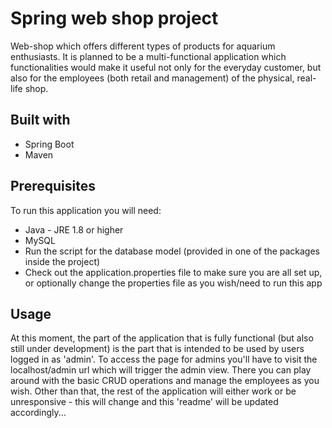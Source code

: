 # Spring web shop project

Web-shop which offers different types of products for aquarium enthusiasts. It is planned to be a multi-functional application which functionalities would make it useful not only for the everyday customer, but also for the employees (both retail and management) of the physical, real-life shop.

## Built with
* Spring Boot
* Maven

## Prerequisites
To run this application you will need:
* Java - JRE 1.8 or higher
* MySQL
* Run the script for the database model (provided in one of the packages inside the project)
* Check out the application.properties file to make sure you are all set up, or optionally change the properties file as you wish/need to run this app


## Usage

At this moment, the part of the application that is fully functional (but also still under development) is the part that is intended to be used by users logged in as 'admin'. To access the page for admins you'll have to visit the localhost/admin url which will trigger the admin view. There you can play around with the basic CRUD operations and manage the employees as you wish.
Other than that, the rest of the application will either work or be unresponsive - this will change and this 'readme' will be updated accordingly...